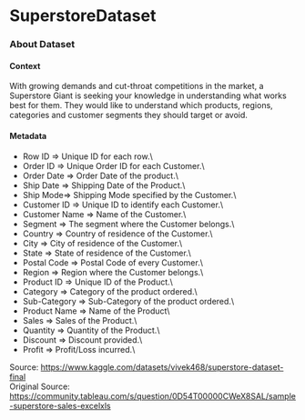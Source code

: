 # SuperstoreDataset
### About Dataset
#### Context
With growing demands and cut-throat competitions in the market, a Superstore Giant is seeking your knowledge in understanding what works best for them. They would like to understand which products, regions, categories and customer segments they should target or avoid.

#### Metadata
* Row ID => Unique ID for each row.\
* Order ID => Unique Order ID for each Customer.\
* Order Date => Order Date of the product.\
* Ship Date => Shipping Date of the Product.\
* Ship Mode=> Shipping Mode specified by the Customer.\
* Customer ID => Unique ID to identify each Customer.\
* Customer Name => Name of the Customer.\
* Segment => The segment where the Customer belongs.\
* Country => Country of residence of the Customer.\
* City => City of residence of the Customer.\
* State => State of residence of the Customer.\
* Postal Code => Postal Code of every Customer.\
* Region => Region where the Customer belongs.\
* Product ID => Unique ID of the Product.\
* Category => Category of the product ordered.\
* Sub-Category => Sub-Category of the product ordered.\
* Product Name => Name of the Product\
* Sales => Sales of the Product.\
* Quantity => Quantity of the Product.\
* Discount => Discount provided.\
* Profit => Profit/Loss incurred.\

Source: https://www.kaggle.com/datasets/vivek468/superstore-dataset-final \
Original Source: https://community.tableau.com/s/question/0D54T00000CWeX8SAL/sample-superstore-sales-excelxls 
